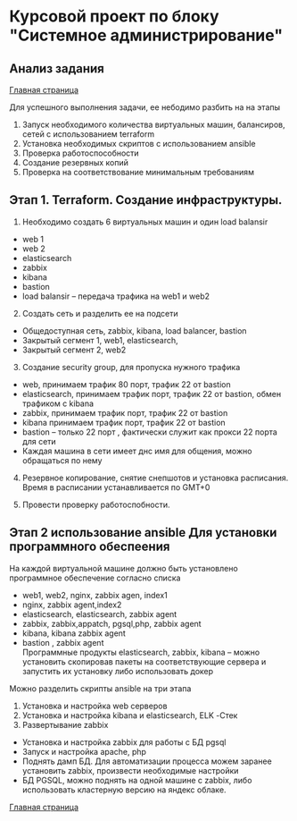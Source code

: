 # Курсовой проект по блоку "Системное администрирование"

## Анализ задания

[Главная страница](https://github.com/ysatii/Course_project_on_the_block_System_Administration/blob/main/README.md)

Для успешного выполнения задачи, ее небодимо разбить на на этапы  
1.	Запуск необходимого количества виртуальных машин, балансиров, сетей с использованием terraform
2.	Установка необходимых скриптов с использованием ansible
3.	Проверка работоспособности
4.	Создание резервных копий 
5.	Проверка на соответствование минимальным требованиям 

## Этап 1. Terraform. Создание инфраструктуры.
1.	Необходимо создать  6 виртуальных машин и один load balansir
 - web 1  
 - web 2
 - elasticsearch
 - zabbix
 - kibana
 - bastion
 - load balansir – передача трафика на web1 и web2 

2. Создать сеть и разделить ее на подсети
 - Общедоступная сеть, zabbix, kibana, load balancer, bastion
 - Закрытый сегмент 1, web1, elasticsearch, 
 - Закрытый сегмент 2, web2

3. Создание security group, для пропуска нужного трафика
 - web, принимаем трафик 80 порт, трафик 22 от bastion
 - elasticsearch, принимаем трафик  порт, трафик 22 от bastion, обмен трафиком с kibana
 - zabbix, принимаем трафик  порт, трафик 22 от bastion
 - kibana принимаем трафик  порт, трафик 22 от bastion
 - bastion – только 22 порт , фактически служит как прокси 22 порта для сети
- Каждая машина в сети имеет днс имя для общения, можно обращаться по нему

4.	Резервное копирование, снятие снепшотов и установка расписания.  Время в расписании  устанавливается по GMT+0 

5. Провести проверку работоспобности.

## Этап 2 использование ansible Для установки программного обеспеения
На каждой виртуальной машине должно быть установлено программное обеспечение согласно списка 
 - web1, web2, nginx, zabbix agen, index1  
 - nginx, zabbix agent,index2  
 - elasticsearch, elasticsearch, zabbix agent  
 - zabbix, zabbix,appatch, pgsql,php, zabbix agent  
 - kibana, kibana zabbix agent  
 - bastion , zabbix agent  
Программные продукты elasticsearch, zabbix, kibana – можно установить скопировав пакеты на соответствующие сервера и запустить их установку либо использовать докер  

Можно разделить скрипты ansible на три этапа
1.	Установка и настройка  web серверов
2.	Установка и настройка kibana и elasticsearch, ELK -Стек
3.	Развертывание zabbix 
 -	Установка и настройка zabbix для работы с БД pgsql
 -	Запуск и настройка apache, php 
 -	Поднять дамп БД. Для автоматизации процесса можем заранее установить  zabbix, произвести необходимые настройки 
 -  БД  PGSQL, можно поднять на одной машине с  zabbix, либо использовать кластерную версию на яндекс облаке. 


[Главная страница](https://github.com/ysatii/Course_project_on_the_block_System_Administration/blob/main/README.md)